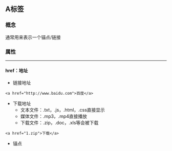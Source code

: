 ## A标签

### 概念

通常用来表示一个锚点/链接

### 属性

---

#### href：地址

* 链接地址

```
<a href="http://www.baidu.com">百度</a>
```

* 下载地址
  * 文本文件：.txt，.js，.html，.css直接显示
  * 媒体文件：.mp3，.mp4直接播放
  * 下载文件：.zip，.doc，.xls等会被下载

```
<a href="1.zip">下载</a>
```

* 锚点



